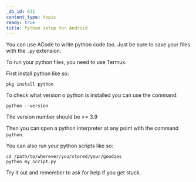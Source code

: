 ```yaml
---
_db_id: 631
content_type: topic
ready: true
title: Python setup for Android
---
```


You can use ACode to write python code too. Just be sure to save your files with the `.py` extension.

To run your python files, you need to use Termux.

First install python like so:

```
pkg install python
```

To check what version o python is installed you can use the command:

```
python --version
```

The version number should be >= 3.9

Then you can open a python interpreter at any point with the command `python`.

You can also run your python scripts like so:

```
cd /path/to/wherever/you/stored/your/goodies
python my_script.py
```

Try it out and remember to ask for help if you get stuck.
